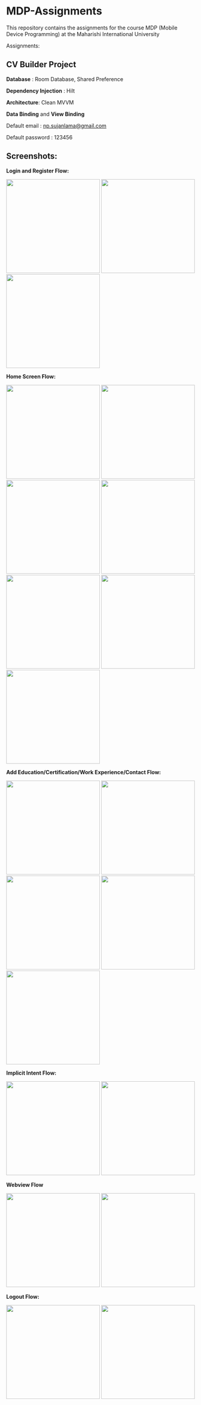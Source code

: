 # MDP-Assignments
This repository contains the assignments for the course MDP (Mobile Device Programming) at the Maharishi International University

Assignments:

## CV Builder Project


**Database** : Room Database, Shared Preference 

**Dependency Injection** : Hilt

**Architecture**: Clean MVVM 

**Data Binding** and **View Binding**

Default email : np.sujanlama@gmail.com

Default password : 123456


## Screenshots:

**Login and Register Flow:**
<p float="left">
  <img src="/1.png" width="250" />
  <img src="/2.png" width="250"/> 
  <img src="/3.png" width="250"/>
</p>

**Home Screen Flow:**
<p float="left">
  <img src="/4.png" width="250" />
  <img src="/5.png" width="250"/> 
  <img src="/6.png" width="250"/>
  <img src="/20.png" width="250"/> 
  <img src="/7.png" width="250"/> 
  <img src="/8.png" width="250"/> 
  <img src="/9.png" width="250"/> 
</p>

**Add Education/Certification/Work Experience/Contact Flow:**
<p float="left">
  <img src="/10.png" width="250" />
  <img src="/11.png" width="250"/> 
  <img src="/12.png" width="250"/>
  <img src="/13.png" width="250"/> 
  <img src="/14.png" width="250"/> 
</p>

**Implicit Intent Flow:**
<p float="left">
  <img src="/15.png" width="250" />
  <img src="/16.png" width="250"/> 
</p>

**Webview Flow**
<p float="left">
  <img src="/17.png" width="250" />
  <img src="/18.png" width="250"/> 
</p>

**Logout Flow:**
<p float="left">
  <img src="/19.png" width="250" />
  <img src="/1.png" width="250"/> 
</p>
